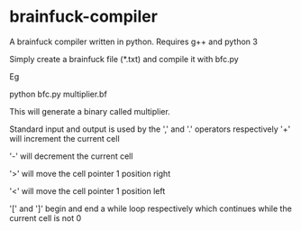 # brainfuck-compiler
A brainfuck compiler written in python. Requires g++ and python 3

Simply create a brainfuck file (*.txt) and compile it with bfc.py

Eg

python bfc.py multiplier.bf

This will generate a binary called multiplier.

Standard input and output is used by the ',' and '.' operators respectively
'+' will increment the current cell

'-' will decrement the current cell

'>' will move the cell pointer 1 position right

'<' will move the cell pointer 1 position left

'[' and ']' begin and end a while loop respectively which continues while the current cell is not 0
